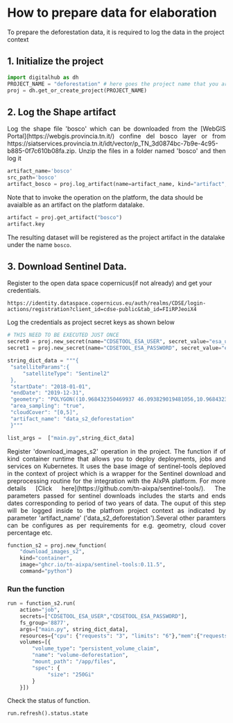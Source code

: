 # How to prepare data for elaboration

To prepare the deforestation data, it is required to log the data in the project context

## 1. Initialize the project

```python
import digitalhub as dh
PROJECT_NAME = "deforestation" # here goes the project name that you are creating on the platform
proj = dh.get_or_create_project(PROJECT_NAME)
```

## 2. Log the Shape artifact

<p align="justify">Log the shape file 'bosco' which can be downloaded from the [WebGIS Portal](https://webgis.provincia.tn.it/) confine del bosco layer or from https://siatservices.provincia.tn.it/idt/vector/p_TN_3d0874bc-7b9e-4c95-b885-0f7c610b08fa.zip. Unzip the files in a folder named 'bosco' and then log it</p>

```python
artifact_name='bosco'
src_path='bosco'
artifact_bosco = proj.log_artifact(name=artifact_name, kind="artifact", source=src_path)
```

Note that to invoke the operation on the platform, the data should be avaialble as an artifact on the platform datalake.

```python
artifact = proj.get_artifact("bosco")
artifact.key
```

The resulting dataset will be registered as the project artifact in the datalake under the name `bosco`.

## 3. Download Sentinel Data.

Register to the open data space copernicus(if not already) and get your credentials.

```
https://identity.dataspace.copernicus.eu/auth/realms/CDSE/login-actions/registration?client_id=cdse-public&tab_id=FIiRPJeoiX4
```

Log the credentials as project secret keys as shown below

```python
# THIS NEED TO BE EXECUTED JUST ONCE
secret0 = proj.new_secret(name="CDSETOOL_ESA_USER", secret_value="esa_username")
secret1 = proj.new_secret(name="CDSETOOL_ESA_PASSWORD", secret_value="esa_password")
```

```python
string_dict_data = """{
 "satelliteParams":{
     "satelliteType": "Sentinel2"
 },
 "startDate": "2018-01-01",
 "endDate": "2019-12-31",
 "geometry": "POLYGON((10.968432350469937 46.093829019481056,10.968432350469937 46.09650743619973, 10.97504139531014 46.09650743619973,10.97504139531014 46.093829019481056, 10.968432350469937 46.093829019481056))",
 "area_sampling": "true",
 "cloudCover": "[0,5]",
 "artifact_name": "data_s2_deforestation"
 }"""

list_args =  ["main.py",string_dict_data]
```

<p align="justify">Register 'download_images_s2' operation in the project. The function if of kind container runtime that allows you to deploy deployments, jobs and services on Kubernetes. It uses the base image of sentinel-tools deploved in the context of project which is a wrapper for the Sentinel download and preprocessing routine for the integration with the AIxPA platform. For more details [Click here](https://github.com/tn-aixpa/sentinel-tools/). The parameters passed for sentinel downloads includes the starts and ends dates corresponding to period of two years of data. The ouput of this step will be logged inside to the platfrom project context as indicated by parameter 'artifact_name' ('data_s2_deforestation').Several other paramters can be configures as per requirements for e.g. geometry, cloud cover percentage etc.</p>

```python
function_s2 = proj.new_function(
    "download_images_s2",
    kind="container",
    image="ghcr.io/tn-aixpa/sentinel-tools:0.11.5",
    command="python")
```

### Run the function

```python
run = function_s2.run(
    action="job",
    secrets=["CDSETOOL_ESA_USER","CDSETOOL_ESA_PASSWORD"],
    fs_group='8877',
    args=["main.py", string_dict_data],
    resources={"cpu": {"requests": "3", "limits": "6"},"mem":{"requests": "32Gi", "limits": "64Gi"}},
    volumes=[{
        "volume_type": "persistent_volume_claim",
        "name": "volume-deforestation",
        "mount_path": "/app/files",
        "spec": {
             "size": "250Gi"
        }
    }])
```

Check the status of function.

```python
run.refresh().status.state
```
